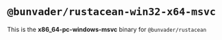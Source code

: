 # `@bunvader/rustacean-win32-x64-msvc`

This is the **x86_64-pc-windows-msvc** binary for `@bunvader/rustacean`
